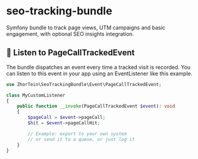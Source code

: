 # seo-tracking-bundle
Symfony bundle to track page views, UTM campaigns and basic engagement, with optional SEO insights integration.


## 🔁 Listen to PageCallTrackedEvent

The bundle dispatches an event every time a tracked visit is recorded. You can listen to this event in your app using an EventListener
like this example.

```php
use ZhorTein\SeoTrackingBundle\Event\PageCallTrackedEvent;

class MyCustomListener
{
    public function __invoke(PageCallTrackedEvent $event): void
    {
        $pageCall = $event->pageCall;
        $hit = $event->pageCallHit;

        // Example: export to your own system
        // or send it to a queue, or just log it
    }
}
```

